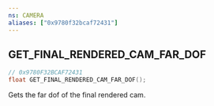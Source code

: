 ```yaml
---
ns: CAMERA
aliases: ["0x9780f32bcaf72431"]
---
```

## GET_FINAL_RENDERED_CAM_FAR_DOF

```c
// 0x9780F32BCAF72431
float GET_FINAL_RENDERED_CAM_FAR_DOF();
```

Gets the far dof of the final rendered cam.

